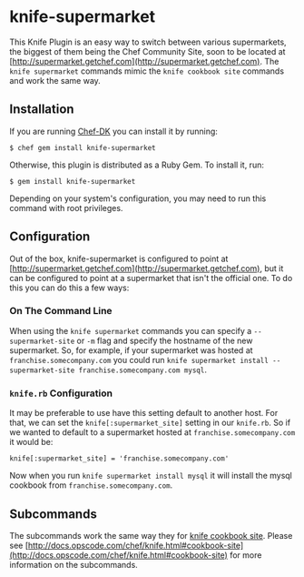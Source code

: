 # knife-supermarket

This Knife Plugin is an easy way to switch between various supermarkets, the biggest of them being the Chef Community Site, soon to be located at [http://supermarket.getchef.com](http://supermarket.getchef.com). The `knife supermarket` commands mimic the `knife cookbook site` commands and work the same way.

## Installation

If you are running [Chef-DK](http://www.getchef.com/downloads/chef-dk) you can install it by running:

    $ chef gem install knife-supermarket

Otherwise, this plugin is distributed as a Ruby Gem. To install it, run:

    $ gem install knife-supermarket

Depending on your system's configuration, you may need to run this command with root privileges.

## Configuration

Out of the box, knife-supermarket is configured to point at [http://supermarket.getchef.com](http://supermarket.getchef.com), but it can be configured to point at a supermarket that isn't the official one. To do this you can do this a few ways:

### On The Command Line

When using the `knife supermarket` commands you can specify a `--supermarket-site` or `-m` flag and specify the hostname of the new supermarket. So, for example, if your supermarket was hosted at `franchise.somecompany.com` you could run `knife supermarket install --supermarket-site franchise.somecompany.com mysql`.

### `knife.rb` Configuration

It may be preferable to use have this setting default to another host. For that, we can set the `knife[:supermarket_site]` setting in our `knife.rb`. So if we wanted to default to a supermarket hosted at `franchise.somecompany.com` it would be:

    knife[:supermarket_site] = 'franchise.somecompany.com'

Now when you run `knife supermarket install mysql` it will install the mysql cookbook from `franchise.somecompany.com`.

## Subcommands

The subcommands work the same way they for [knife cookbook site](http://docs.opscode.com/chef/knife.html#cookbook-site). Please see [http://docs.opscode.com/chef/knife.html#cookbook-site](http://docs.opscode.com/chef/knife.html#cookbook-site) for more information on the subcommands.
